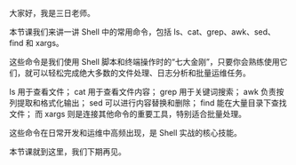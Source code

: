 大家好，我是三日老师。

本节课我们来讲一讲 Shell 中的常用命令，包括 ls、cat、grep、awk、sed、find 和 xargs。

这些命令是我们使用 Shell 脚本和终端操作时的“七大金刚”，只要你会熟练使用它们，就可以轻松完成绝大多数的文件处理、日志分析和批量运维任务。

ls 用于查看文件；
cat 用于查看文件内容；
grep 用于关键词搜索；
awk 负责按列提取和格式化输出；
sed 可以进行内容替换和删除；
find 能在大量目录下查找文件；
而 xargs 则是连接其他命令的重要工具，特别适合批量处理。

这些命令在日常开发和运维中高频出现，是 Shell 实战的核心技能。

本节课就到这里，我们下期再见。